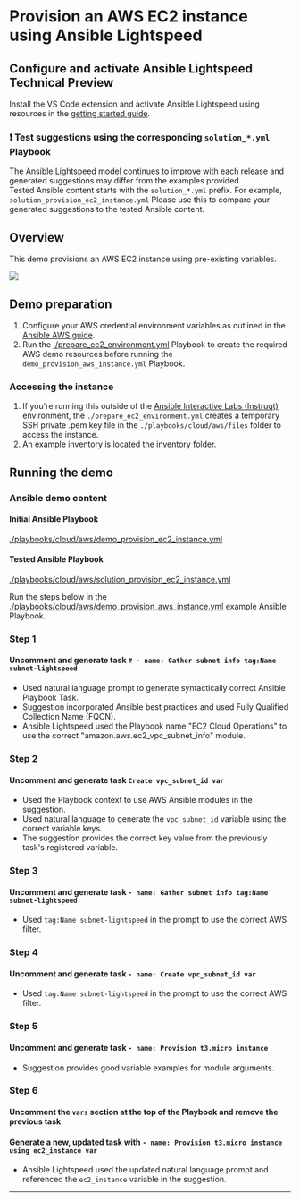 # Provision an AWS EC2 instance using Ansible Lightspeed

## Configure and activate Ansible Lightspeed Technical Preview

Install the VS Code extension and activate Ansible Lightspeed using resources in the [getting started guide](../../assets/img/dublin_automation_day_sep_2023/).

### ❗️ Test suggestions using the corresponding `solution_*.yml` Playbook

The Ansible Lightspeed model continues to improve with each release and generated suggestions may differ from the examples provided.  
Tested Ansible content starts with the `solution_*.yml` prefix. For example, `solution_provision_ec2_instance.yml` Please use this to compare your generated suggestions to the tested Ansible content.

## Overview

This demo provisions an AWS EC2 instance using pre-existing variables.

![](../../../assets/img/lightspeed_provision_aws_instance.gif)

## Demo preparation

1. Configure your AWS credential environment variables as outlined in the [Ansible AWS guide](https://docs.ansible.com/ansible/latest/collections/amazon/aws/docsite/guide_aws.html#authentication).
2. Run the [./prepare_ec2_environment.yml](./prepare_ec2_environment.yml) Playbook to create the required AWS demo resources before running the `demo_provision_aws_instance.yml` Playbook.

### Accessing the instance

1. If you're running this outside of the [Ansible Interactive Labs (Instruqt)](https://www.redhat.com/en/interactive-labs/ansible) environment, the `./prepare_ec2_environment.yml` creates a temporary SSH private .pem key file in the `./playbooks/cloud/aws/files` folder to access the instance.
2. An example inventory is located the [inventory folder](./inventory/).

## Running the demo

### Ansible demo content

#### Initial Ansible Playbook

[./playbooks/cloud/aws/demo_provision_ec2_instance.yml](./demo_provision_ec2_instance.yml)

#### Tested Ansible Playbook

[./playbooks/cloud/aws/solution_provision_ec2_instance.yml](./solution_provision_ec2_instance.yml)

Run the steps below in the [./playbooks/cloud/aws/demo_provision_aws_instance.yml](./demo_provision_ec2_instance.yml) example Ansible Playbook.

### Step 1

#### Uncomment and generate task `# - name: Gather subnet info tag:Name subnet-lightspeed`

- Used natural language prompt to generate syntactically correct Ansible Playbook Task.
- Suggestion incorporated Ansible best practices and used Fully Qualified Collection Name (FQCN).
- Ansible Lightspeed used the Playbook name "EC2 Cloud Operations" to use the correct "amazon.aws.ec2_vpc_subnet_info" module.

### Step 2

#### Uncomment and generate task `Create vpc_subnet_id var`

- Used the Playbook context to use AWS Ansible modules in the suggestion.
- Used natural language to generate the `vpc_subnet_id` variable using the correct variable keys.
- The suggestion provides the correct key value from the previously task's registered variable.

### Step 3

#### Uncomment and generate task `- name: Gather subnet info tag:Name subnet-lightspeed`

- Used `tag:Name subnet-lightspeed` in the prompt to use the correct AWS filter.

### Step 4

#### Uncomment and generate task `- name: Create vpc_subnet_id var`

- Used `tag:Name subnet-lightspeed` in the prompt to use the correct AWS filter.

### Step 5

#### Uncomment and generate task `- name: Provision t3.micro instance`

- Suggestion provides good variable examples for module arguments.

### Step 6

#### Uncomment the `vars` section at the top of the Playbook and remove the previous task

#### Generate a new, updated  task with  `- name: Provision t3.micro instance using ec2_instance var`

- Ansible Lightspeed used the updated natural language prompt and referenced the `ec2_instance` variable in the suggestion.

---
